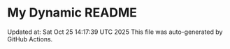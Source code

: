 # My Dynamic README
Updated at: Sat Oct 25 14:17:39 UTC 2025
This file was auto-generated by GitHub Actions.
